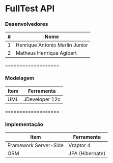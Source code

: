 FullTest API
===================
### Desenvolvedores
\#| Nome
-------- | ---
1| Henrique Antonio Merlin Junior
2| Matheus Henrique Agibert

===================

### Modelagem
Item     | Ferramenta
-------- | ---
UML| JDeveloper 12c

===================

### Implementação

Item     | Ferramenta
-------- | ---
Framework Server-Side| Vraptor 4
ORM| JPA (Hibernate)
